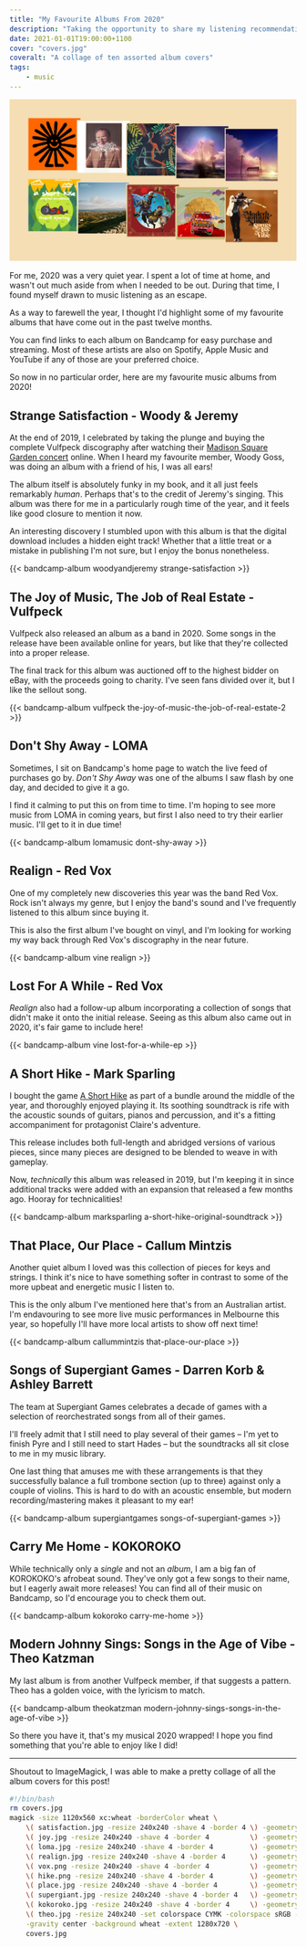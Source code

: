 ```yaml
---
title: "My Favourite Albums From 2020"
description: "Taking the opportunity to share my listening recommendations from the year past"
date: 2021-01-01T19:00:00+1100
cover: "covers.jpg"
coveralt: "A collage of ten assorted album covers"
tags:
    - music
---
```


![A collage of ten assorted album covers](./covers.jpg)

For me, 2020 was a very quiet year. I spent a lot of time at home, and wasn't out much aside from when I needed to be out. During that time, I found myself drawn to music listening as an escape.

As a way to farewell the year, I thought I'd highlight some of my favourite albums that have come out in the past twelve months.

You can find links to each album on Bandcamp for easy purchase and streaming. Most of these artists are also on Spotify, Apple Music and YouTube if any of those are your preferred choice.

So now in no particular order, here are my favourite music albums from 2020!

<!--more-->

## Strange Satisfaction - Woody & Jeremy

At the end of 2019, I celebrated by taking the plunge and buying the complete Vulfpeck discography after watching their [Madison Square Garden concert](https://www.youtube.com/watch?v=rv4wf7bzfFE) online. When I heard my favourite member, Woody Goss, was doing an album with a friend of his, I was all ears!

The album itself is absolutely funky in my book, and it all just feels remarkably _human_. Perhaps that's to the credit of Jeremy's singing. This album was there for me in a particularly rough time of the year, and it feels like good closure to mention it now.

An interesting discovery I stumbled upon with this album is that the digital download includes a hidden eight track! Whether that a little treat or a mistake in publishing I'm not sure, but I enjoy the bonus nonetheless.

{{< bandcamp-album woodyandjeremy strange-satisfaction >}}

## The Joy of Music, The Job of Real Estate - Vulfpeck

Vulfpeck also released an album as a band in 2020. Some songs in the release have been available online for years, but like that they're collected into a proper release.

The final track for this album was auctioned off to the highest bidder on eBay, with the proceeds going to charity. I've seen fans divided over it, but I like the sellout song.

{{< bandcamp-album vulfpeck the-joy-of-music-the-job-of-real-estate-2 >}}

## Don't Shy Away - LOMA

Sometimes, I sit on Bandcamp's home page to watch the live feed of purchases go by. _Don't Shy Away_ was one of the albums I saw flash by one day, and decided to give it a go.

I find it calming to put this on from time to time. I'm hoping to see more music from LOMA in coming years, but first I also need to try their earlier music. I'll get to it in due time!

{{< bandcamp-album lomamusic dont-shy-away >}}

## Realign - Red Vox

One of my completely new discoveries this year was the band Red Vox. Rock isn't always my genre, but I enjoy the band's sound and I've frequently listened to this album since buying it.

This is also the first album I've bought on vinyl, and I'm looking for working my way back through Red Vox's discography in the near future.

{{< bandcamp-album vine realign >}}

## Lost For A While - Red Vox

_Realign_ also had a follow-up album incorporating a collection of songs that didn't make it onto the initial release. Seeing as this album also came out in 2020, it's fair game to include here!

{{< bandcamp-album vine lost-for-a-while-ep >}}

## A Short Hike - Mark Sparling

I bought the game [A Short Hike](https://ashorthike.com/) as part of a bundle around the middle of the year, and thoroughly enjoyed playing it. Its soothing soundtrack is rife with the acoustic sounds of guitars, pianos and percussion, and it's a fitting accompaniment for protagonist Claire's adventure.

This release includes both full-length and abridged versions of various pieces, since many pieces are designed to be blended to weave in with gameplay.

Now, _technically_ this album was released in 2019, but I'm keeping it in since additional tracks were added with an expansion that released a few months ago. Hooray for technicalities!

{{< bandcamp-album marksparling a-short-hike-original-soundtrack >}}

## That Place, Our Place - Callum Mintzis

Another quiet album I loved was this collection of pieces for keys and strings. I think it's nice to have something softer in contrast to some of the more upbeat and energetic music I listen to.

This is the only album I've mentioned here that's from an Australian artist. I'm endavouring to see more live music performances in Melbourne this year, so hopefully I'll have more local artists to show off next time!

{{< bandcamp-album callummintzis that-place-our-place >}}

## Songs of Supergiant Games - Darren Korb & Ashley Barrett

The team at Supergiant Games celebrates a decade of games with a selection of reorchestrated songs from all of their games.

I'll freely admit that I still need to play several of their games – I'm yet to finish Pyre and I still need to start Hades – but the soundtracks all sit close to me in my music library.

One last thing that amuses me with these arrangements is that they successfully balance a full trombone section (up to three) against only a couple of violins. This is hard to do with an acoustic ensemble, but modern recording/mastering makes it pleasant to my ear!

{{< bandcamp-album supergiantgames songs-of-supergiant-games >}}

## Carry Me Home - KOKOROKO

While technically only a _single_ and not an _album_, I am a big fan of KOROKOKO's afrobeat sound. They've only got a few songs to their name, but I eagerly await more releases! You can find all of their music on Bandcamp, so I'd encourage you to check them out.

{{< bandcamp-album kokoroko carry-me-home >}}

## Modern Johnny Sings: Songs in the Age of Vibe - Theo Katzman

My last album is from another Vulfpeck member, if that suggests a pattern. Theo has a golden voice, with the lyricism to match.

{{< bandcamp-album theokatzman modern-johnny-sings-songs-in-the-age-of-vibe >}}

So there you have it, that's my musical 2020 wrapped! I hope you find something that you're able to enjoy like I did!

---

Shoutout to ImageMagick, I was able to make a pretty collage of all the album covers for this post!

```sh
#!/bin/bash
rm covers.jpg
magick -size 1120x560 xc:wheat -borderColor wheat \
    \( satisfaction.jpg -resize 240x240 -shave 4 -border 4 \) -geometry +0+0 -composite \
    \( joy.jpg -resize 240x240 -shave 4 -border 4          \) -geometry +220+12 -composite \
    \( loma.jpg -resize 240x240 -shave 4 -border 4         \) -geometry +440+24 -composite \
    \( realign.jpg -resize 240x240 -shave 4 -border 4      \) -geometry +660+36 -composite \
    \( vox.png -resize 240x240 -shave 4 -border 4          \) -geometry +880+48 -composite \
    \( hike.png -resize 240x240 -shave 4 -border 4         \) -geometry +0+272 -composite \
    \( place.jpg -resize 240x240 -shave 4 -border 4        \) -geometry +220+284 -composite \
    \( supergiant.jpg -resize 240x240 -shave 4 -border 4   \) -geometry +440+296 -composite \
    \( kokoroko.jpg -resize 240x240 -shave 4 -border 4     \) -geometry +660+308 -composite \
    \( theo.jpg -resize 240x240 -set colorspace CYMK -colorspace sRGB -shave 4 -border 4 \) -geometry +880+320 -composite \
    -gravity center -background wheat -extent 1280x720 \
    covers.jpg
```
